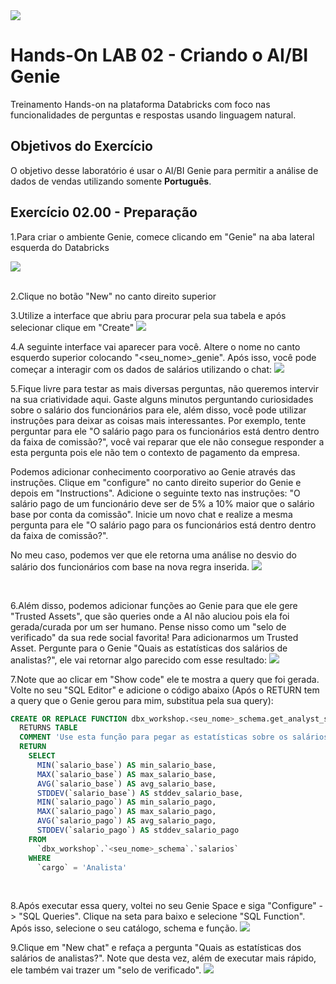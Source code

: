 <img src="https://raw.githubusercontent.com/lrtbrabo/databricks_customer_lab/main/images/header_genie.png">

# Hands-On LAB 02 - Criando o AI/BI Genie


Treinamento Hands-on na plataforma Databricks com foco nas funcionalidades de perguntas e respostas usando linguagem natural.

## Objetivos do Exercício

O objetivo desse laboratório é usar o AI/BI Genie para permitir a análise de dados de vendas utilizando somente **Português**.


## Exercício 02.00 - Preparação

1.Para criar o ambiente Genie, comece clicando em "Genie" na aba lateral esquerda do Databricks

<img src="https://raw.githubusercontent.com/lrtbrabo/databricks_customer_lab/refs/heads/main/images/lab2_01.png">
</br></br>

2.Clique no botão "New" no canto direito superior

3.Utilize a interface que abriu para procurar pela sua tabela e após selecionar clique em "Create"
<img src="https://raw.githubusercontent.com/lrtbrabo/databricks_customer_lab/refs/heads/main/images/lab2_02.png">

4.A seguinte interface vai aparecer para você. Altere o nome no canto esquerdo superior colocando "<seu_nome>_genie". Após isso, você pode começar a interagir com os dados de salários utilizando o chat:
<img src="https://raw.githubusercontent.com/lrtbrabo/databricks_customer_lab/refs/heads/main/images/lab2_03.png">

5.Fique livre para testar as mais diversas perguntas, não queremos intervir na sua criatividade aqui. Gaste alguns minutos perguntando curiosidades sobre o salário dos funcionários para ele, além disso, você pode utilizar instruções para deixar as coisas mais interessantes. Por exemplo, tente perguntar para ele "O salário pago para os funcionários está dentro dentro da faixa de comissão?", você vai reparar que ele não consegue responder a esta pergunta pois ele não tem o contexto de pagamento da empresa.

Podemos adicionar conhecimento coorporativo ao Genie através das instruções. Clique em "configure" no canto direito superior do Genie e depois em "Instructions". Adicione o seguinte texto nas instruções: "O salário pago de um funcionário deve ser de 5% a 10% maior que o salário base por conta da comissão". Inicie um novo chat e realize a mesma pergunta para ele "O salário pago para os funcionários está dentro dentro da faixa de comissão?".

No meu caso, podemos ver que ele retorna uma análise no desvio do salário dos funcionários com base na nova regra inserida.
<img src="https://raw.githubusercontent.com/lrtbrabo/databricks_customer_lab/refs/heads/main/images/lab2_04.png">

<br>

6.Além disso, podemos adicionar funções ao Genie para que ele gere "Trusted Assets", que são queries onde a AI não aluciou pois ela foi gerada/curada por um ser humano. Pense nisso como um "selo de verificado" da sua rede social favorita! Para adicionarmos um Trusted Asset. Pergunte para o Genie "Quais as estatísticas dos salários de analistas?", ele vai retornar algo parecido com esse resultado:
<img src="https://raw.githubusercontent.com/lrtbrabo/databricks_customer_lab/refs/heads/main/images/lab2_05.png">

7.Note que ao clicar em "Show code" ele te mostra a query que foi gerada. Volte no seu "SQL Editor" e adicione o código abaixo (Após o RETURN tem a query que o Genie gerou para mim, substitua pela sua query):
```sql
CREATE OR REPLACE FUNCTION dbx_workshop.<seu_nome>_schema.get_analyst_statistics()
  RETURNS TABLE
  COMMENT 'Use esta função para pegar as estatísticas sobre os salários dos analistas'
  RETURN 
    SELECT
      MIN(`salario_base`) AS min_salario_base,
      MAX(`salario_base`) AS max_salario_base,
      AVG(`salario_base`) AS avg_salario_base,
      STDDEV(`salario_base`) AS stddev_salario_base,
      MIN(`salario_pago`) AS min_salario_pago,
      MAX(`salario_pago`) AS max_salario_pago,
      AVG(`salario_pago`) AS avg_salario_pago,
      STDDEV(`salario_pago`) AS stddev_salario_pago
    FROM
      `dbx_workshop`.`<seu_nome>_schema`.`salarios`
    WHERE
      `cargo` = 'Analista'
```

<br>

8.Após executar essa query, voltei no seu Genie Space e siga "Configure" -> "SQL Queries". Clique na seta para baixo e selecione "SQL Function". Após isso, selecione o seu catálogo, schema e função.
<img src="https://raw.githubusercontent.com/lrtbrabo/databricks_customer_lab/refs/heads/main/images/lab2_06.png">

9.Clique em "New chat" e refaça a pergunta "Quais as estatísticas dos salários de analistas?". Note que desta vez, além de executar mais rápido, ele também vai trazer um "selo de verificado".
<img src="https://raw.githubusercontent.com/lrtbrabo/databricks_customer_lab/refs/heads/main/images/lab2_07.png">